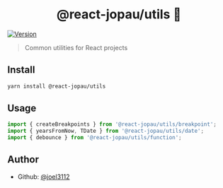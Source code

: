 <h1 align="center">@react-jopau/utils 👋</h1>
<p>
  <a href="https://www.npmjs.com/package/@react-jopau/utils" target="_blank">
    <img alt="Version" src="https://img.shields.io/npm/v/@react-jopau/utils.svg">
  </a>
</p>

> Common utilities for React projects

## Install

```sh
yarn install @react-jopau/utils
```

## Usage

```javascript
import { createBreakpoints } from '@react-jopau/utils/breakpoint';
import { yearsFromNow, TDate } from '@react-jopau/utils/date';
import { debounce } from '@react-jopau/utils/function';
```

## Author

- Github: [@joel3112](https://github.com/joel3112)
